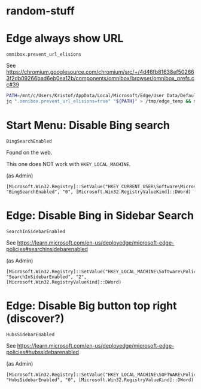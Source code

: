 # random-stuff

# Edge always show URL

`omnibox.prevent_url_elisions`

See https://chromium.googlesource.com/chromium/src/+/4d46fb81638ef502663f2db09266bad6eb0ea12b/components/omnibox/browser/omnibox_prefs.cc#39


```bash
PATH=/mnt/c/Users/Kristof/AppData/Local/Microsoft/Edge/User Data/Default/Preferences
jq ".omnibox.prevent_url_elisions=true" "${PATH}" > /tmp/edge_temp && mv /tmp/edge_temp ${PATH}
```

# Start Menu: Disable Bing search

`BingSearchEnabled`

Found on the web.

This one does NOT work with `HKEY_LOCAL_MACHINE`.

(as Admin)
```pwsh
[Microsoft.Win32.Registry]::SetValue("HKEY_CURRENT_USER\Software\Microsoft\Windows\CurrentVersion\Search", "BingSearchEnabled", "0", [Microsoft.Win32.RegistryValueKind]::DWord)
```

# Edge: Disable Bing in Sidebar Search

`SearchInSidebarEnabled`

See https://learn.microsoft.com/en-us/deployedge/microsoft-edge-policies#searchinsidebarenabled

(as Admin)
```pwsh
[Microsoft.Win32.Registry]::SetValue("HKEY_LOCAL_MACHINE\Software\Policies\Microsoft\Edge", "SearchInSidebarEnabled", "2", [Microsoft.Win32.RegistryValueKind]::DWord)
```

# Edge: Disable Big button top right (discover?)

`HubsSidebarEnabled`

See https://learn.microsoft.com/en-us/deployedge/microsoft-edge-policies#hubssidebarenabled

(as Admin)
```pwsh
[Microsoft.Win32.Registry]::SetValue("HKEY_LOCAL_MACHINE\SOFTWARE\Policies\Microsoft\Edge", "HubsSidebarEnabled", "0", [Microsoft.Win32.RegistryValueKind]::DWord)
```
